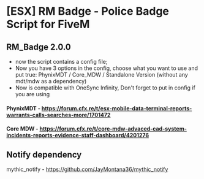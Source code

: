
# [ESX] RM Badge - Police Badge Script for FiveM

## RM_Badge 2.0.0
  - now the script contains a config file;
  - Now you have 3 options in the config, choose what you want to use and put true: PhynixMDT / Core_MDW / Standalone Version (without any mdt/mdw as a dependency)
  - Now is compatible with OneSync Infinity, Don't forget to put in config if you are using

#### PhynixMDT - https://forum.cfx.re/t/esx-mobile-data-terminal-reports-warrants-calls-searches-more/1701472
#### Core MDW - https://forum.cfx.re/t/core-mdw-advaced-cad-system-incidents-reports-evidence-staff-dashboard/4201276

## Notify dependency
 mythic_notify - https://github.com/JayMontana36/mythic_notify





